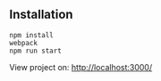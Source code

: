 ## Installation

```
npm install
webpack
npm run start
```

View project on: [http://localhost:3000/](http://localhost:3000/)